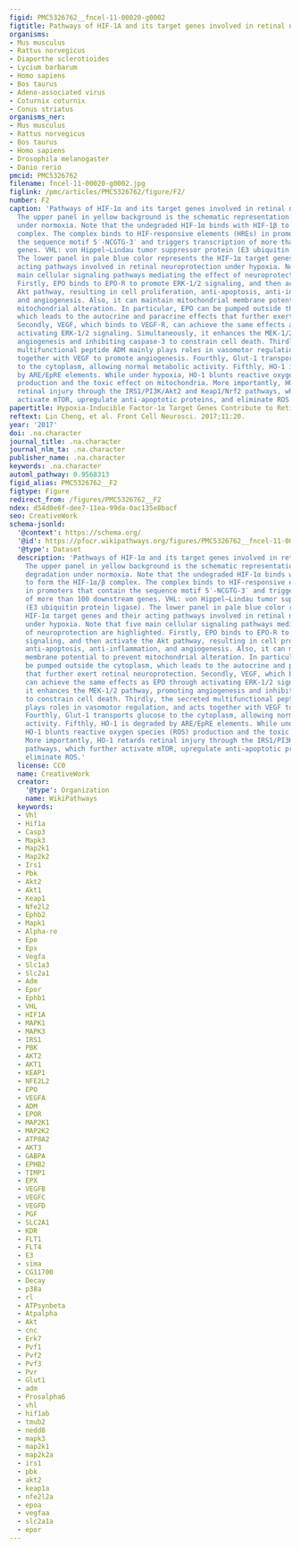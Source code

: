 ```yaml
---
figid: PMC5326762__fncel-11-00020-g0002
figtitle: Pathways of HIF-1A and its target genes involved in retinal neuroprotection
organisms:
- Mus musculus
- Rattus norvegicus
- Diaporthe sclerotioides
- Lycium barbarum
- Homo sapiens
- Bos taurus
- Adeno-associated virus
- Coturnix coturnix
- Conus striatus
organisms_ner:
- Mus musculus
- Rattus norvegicus
- Bos taurus
- Homo sapiens
- Drosophila melanogaster
- Danio rerio
pmcid: PMC5326762
filename: fncel-11-00020-g0002.jpg
figlink: /pmc/articles/PMC5326762/figure/F2/
number: F2
caption: 'Pathways of HIF-1α and its target genes involved in retinal neuroprotection.
  The upper panel in yellow background is the schematic representation of HIF-1α degradation
  under normoxia. Note that the undegraded HIF-1α binds with HIF-1β to form the HIF-1α/β
  complex. The complex binds to HIF-responsive elements (HREs) in promoters that contain
  the sequence motif 5′-NCGTG-3′ and triggers transcription of more than 100 downstream
  genes. VHL: von Hippel–Lindau tumor suppressor protein (E3 ubiquitin protein ligase).
  The lower panel in pale blue color represents the HIF-1α target genes and their
  acting pathways involved in retinal neuroprotection under hypoxia. Note that five
  main cellular signaling pathways mediating the effect of neuroprotection are highlighted.
  Firstly, EPO binds to EPO-R to promote ERK-1/2 signaling, and then activate the
  Akt pathway, resulting in cell proliferation, anti-apoptosis, anti-inflammation,
  and angiogenesis. Also, it can maintain mitochondrial membrane potential to prevent
  mitochondrial alteration. In particular, EPO can be pumped outside the cytoplasm,
  which leads to the autocrine and paracrine effects that further exert retinal neuroprotection.
  Secondly, VEGF, which binds to VEGF-R, can achieve the same effects as EPO through
  activating ERK-1/2 signaling. Simultaneously, it enhances the MEK-1/2 pathway, promoting
  angiogenesis and inhibiting caspase-3 to constrain cell death. Thirdly, the secreted
  multifunctional peptide ADM mainly plays roles in vasomotor regulation, and acts
  together with VEGF to promote angiogenesis. Fourthly, Glut-1 transports glucose
  to the cytoplasm, allowing normal metabolic activity. Fifthly, HO-1 is degraded
  by ARE/EpRE elements. While under hypoxia, HO-1 blunts reactive oxygen species (ROS)
  production and the toxic effect on mitochondria. More importantly, HO-1 retards
  retinal injury through the IRS1/PI3K/Akt2 and Keap1/Nrf2 pathways, which further
  activate mTOR, upregulate anti-apoptotic proteins, and eliminate ROS.'
papertitle: Hypoxia-Inducible Factor-1α Target Genes Contribute to Retinal Neuroprotection.
reftext: Lin Cheng, et al. Front Cell Neurosci. 2017;11:20.
year: '2017'
doi: .na.character
journal_title: .na.character
journal_nlm_ta: .na.character
publisher_name: .na.character
keywords: .na.character
automl_pathway: 0.9568313
figid_alias: PMC5326762__F2
figtype: Figure
redirect_from: /figures/PMC5326762__F2
ndex: d54d0e6f-dee7-11ea-99da-0ac135e8bacf
seo: CreativeWork
schema-jsonld:
  '@context': https://schema.org/
  '@id': https://pfocr.wikipathways.org/figures/PMC5326762__fncel-11-00020-g0002.html
  '@type': Dataset
  description: 'Pathways of HIF-1α and its target genes involved in retinal neuroprotection.
    The upper panel in yellow background is the schematic representation of HIF-1α
    degradation under normoxia. Note that the undegraded HIF-1α binds with HIF-1β
    to form the HIF-1α/β complex. The complex binds to HIF-responsive elements (HREs)
    in promoters that contain the sequence motif 5′-NCGTG-3′ and triggers transcription
    of more than 100 downstream genes. VHL: von Hippel–Lindau tumor suppressor protein
    (E3 ubiquitin protein ligase). The lower panel in pale blue color represents the
    HIF-1α target genes and their acting pathways involved in retinal neuroprotection
    under hypoxia. Note that five main cellular signaling pathways mediating the effect
    of neuroprotection are highlighted. Firstly, EPO binds to EPO-R to promote ERK-1/2
    signaling, and then activate the Akt pathway, resulting in cell proliferation,
    anti-apoptosis, anti-inflammation, and angiogenesis. Also, it can maintain mitochondrial
    membrane potential to prevent mitochondrial alteration. In particular, EPO can
    be pumped outside the cytoplasm, which leads to the autocrine and paracrine effects
    that further exert retinal neuroprotection. Secondly, VEGF, which binds to VEGF-R,
    can achieve the same effects as EPO through activating ERK-1/2 signaling. Simultaneously,
    it enhances the MEK-1/2 pathway, promoting angiogenesis and inhibiting caspase-3
    to constrain cell death. Thirdly, the secreted multifunctional peptide ADM mainly
    plays roles in vasomotor regulation, and acts together with VEGF to promote angiogenesis.
    Fourthly, Glut-1 transports glucose to the cytoplasm, allowing normal metabolic
    activity. Fifthly, HO-1 is degraded by ARE/EpRE elements. While under hypoxia,
    HO-1 blunts reactive oxygen species (ROS) production and the toxic effect on mitochondria.
    More importantly, HO-1 retards retinal injury through the IRS1/PI3K/Akt2 and Keap1/Nrf2
    pathways, which further activate mTOR, upregulate anti-apoptotic proteins, and
    eliminate ROS.'
  license: CC0
  name: CreativeWork
  creator:
    '@type': Organization
    name: WikiPathways
  keywords:
  - Vhl
  - Hif1a
  - Casp3
  - Mapk3
  - Map2k1
  - Map2k2
  - Irs1
  - Pbk
  - Akt2
  - Akt1
  - Keap1
  - Nfe2l2
  - Ephb2
  - Mapk1
  - Alpha-re
  - Epo
  - Epx
  - Vegfa
  - Slc1a3
  - Slc2a1
  - Adm
  - Epor
  - Ephb1
  - VHL
  - HIF1A
  - MAPK1
  - MAPK3
  - IRS1
  - PBK
  - AKT2
  - AKT1
  - KEAP1
  - NFE2L2
  - EPO
  - VEGFA
  - ADM
  - EPOR
  - MAP2K1
  - MAP2K2
  - ATP8A2
  - AKT3
  - GABPA
  - EPHB2
  - TIMP1
  - EPX
  - VEGFB
  - VEGFC
  - VEGFD
  - PGF
  - SLC2A1
  - KDR
  - FLT1
  - FLT4
  - E3
  - sima
  - CG11700
  - Decay
  - p38a
  - rl
  - ATPsynbeta
  - Atpalpha
  - Akt
  - cnc
  - Erk7
  - Pvf1
  - Pvf2
  - Pvf3
  - Pvr
  - Glut1
  - adm
  - Prosalpha6
  - vhl
  - hif1ab
  - tmub2
  - nedd8
  - mapk3
  - map2k1
  - map2k2a
  - irs1
  - pbk
  - akt2
  - keap1a
  - nfe2l2a
  - epoa
  - vegfaa
  - slc2a1a
  - epor
---
```

